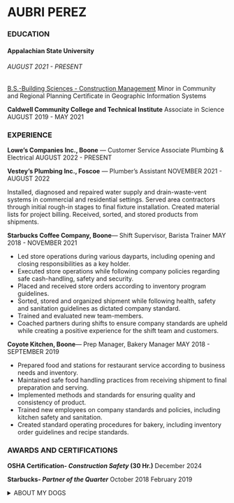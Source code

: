 # **AUBRI PEREZ** 
### EDUCATION
#### **Appalachian State University** 
###### *AUGUST 2021 - PRESENT*
[B.S.-Building Sciences - Construction Management](https://www.appstate.edu/academics/majors/id/building-sciences-construction-management)
Minor in Community and Regional Planning
Certificate in Geographic Information Systems


**Caldwell Community College and Technical Institute**
Associate in Science
AUGUST 2019 - MAY 2021





### EXPERIENCE
**Lowe’s Companies Inc., Boone** — Customer Service Associate Plumbing & Electrical
AUGUST 2022 - PRESENT

**Vestey’s Plumbing Inc., Foscoe** — Plumber’s Assistant
NOVEMBER 2021 - AUGUST 2022

Installed, diagnosed and repaired water supply and drain-waste-vent systems in commercial and residential settings. Served area contractors through  initial rough-in stages to final fixture installation. Created material lists for project billing. Received, sorted, and stored products from shipments. 

**Starbucks Coffee Company, Boone**— Shift Supervisor, Barista Trainer
MAY 2018 - NOVEMBER 2021

* Led store operations during various dayparts, including opening and closing responsibilities as a key holder. 
* Executed store operations while following company policies regarding safe cash-handling, safety and security.
 * Placed and received store orders according to inventory program guidelines. 
 * Sorted, stored and organized shipment while following health, safety and sanitation guidelines as dictated company standard. 
 * Trained and evaluated new team-members. 
 * Coached partners during shifts to ensure company standards are upheld while creating a positive experience for the shift team and customers. 

**Coyote Kitchen, Boone**— Prep Manager, Bakery Manager
MAY 2018 - SEPTEMBER 2019
  * Prepared food and stations for restaurant service according to business needs and inventory.
  * Maintained safe food handling practices from receiving shipment to final preparation and serving.
  * Implemented methods and standards for ensuring quality and consistency of product.
  * Trained new employees on company standards and policies, including kitchen safety and sanitation. 
  * Created standard operating procedures for bakery, including inventory order guidelines and recipe standards.




### AWARDS AND CERTIFICATIONS
**OSHA Certification- *Construction Safety* (30 Hr.)**
        December 2024

**Starbucks- *Partner of the Quarter***
        October 2018
        February 2019


<details>
<summary> ABOUT MY DOGS </summary>

<img src="img\amigo.jpg" alt="Amigo" width="200" height="300">

***
#### **AMIGO**

* Migo
* Migos
* Omeegoh
* Meegus
* Schmeagle
* Little Dawg




<img src="img\levy.jpg" alt="Levy" width="200" height="300">

***
#### **LEVY**
* Leven
* Leviathan
* Leviticus
* Leavened Bread
* LevyBo
* Flev
  </details>